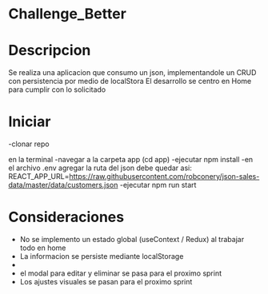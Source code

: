 # Challenge_Better
# Descripcion

Se realiza una aplicacion que consumo un json, implementandole un CRUD
con persistencia por medio de localStora
El desarrollo se centro en Home para cumplir con lo solicitado

# Iniciar
-clonar repo

en la terminal
-navegar a la carpeta app (cd app)
-ejecutar npm install
-en el archivo .env agregar la ruta del json
debe quedar asi: 
REACT_APP_URL=https://raw.githubusercontent.com/robconery/json-sales-data/master/data/customers.json
-ejecutar npm run start

# Consideraciones
- No se implemento un estado global (useContext / Redux) al trabajar todo en home
- La informacion se persiste mediante localStorage
- 
- el modal para editar y eliminar se pasa para el proximo sprint
- Los ajustes visuales se pasan para el proximo sprint